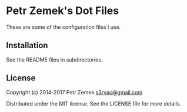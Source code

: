 Petr Zemek's Dot Files
======================

These are some of the configuration files I use.

Installation
------------

See the README files in subdirectories.

License
-------

Copyright (c) 2014-2017 Petr Zemek <s3rvac@gmail.com>

Distributed under the MIT license. See the LICENSE file for more details.
